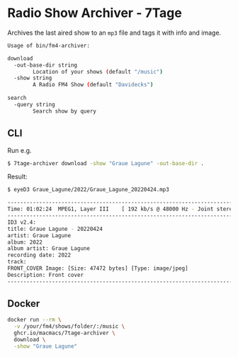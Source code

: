 # Radio Show Archiver - 7Tage

Archives the last aired show to an `mp3` file and tags it with info and image.

```bash
Usage of bin/fm4-archiver:

download
  -out-base-dir string
        Location of your shows (default "/music")
  -show string
        A Radio FM4 Show (default "Davidecks")
        
search
  -query string
        Search show by query
```

## CLI

Run e.g.

```bash
$ 7tage-archiver download -show "Graue Lagune" -out-base-dir .
```

Result:

```bash
$ eyeD3 Graue_Lagune/2022/Graue_Lagune_20220424.mp3

----------------------------------------------------------------------------
Time: 01:02:24	MPEG1, Layer III	[ 192 kb/s @ 48000 Hz - Joint stereo ]
----------------------------------------------------------------------------
ID3 v2.4:
title: Graue Lagune - 20220424
artist: Graue Lagune
album: 2022
album artist: Graue Lagune
recording date: 2022
track:
FRONT_COVER Image: [Size: 47472 bytes] [Type: image/jpeg]
Description: Front cover
----------------------------------------------------------------------------
```

## Docker

```bash
docker run --rm \
  -v /your/fm4/shows/folder/:/music \
  ghcr.io/macmacs/7tage-archiver \
  download \
  -show "Graue Lagune"
```